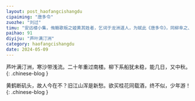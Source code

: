 ```yaml
---
layout: post_haofangcishangdu
cipaiming: "唐多令"
zuozhe: "刘过"
timu: "安远楼小集，侑觞歌板之姬黄其姓者，乞词于龙洲道人，为赋此《唐多令》，同柳阜之、刘去非、石民瞻、周嘉仲、陈孟参、孟容。时八月五日也。"
paihao: 91
diyiju: "芦叶满汀洲"
category: haofangcishangdu
date: 2024-05-09
---
```


芦叶满汀洲，寒沙带浅流。二十年重过南楼。柳下系船犹未稳，能几日，又中秋。
{: .chinese-blog }

黄鹤断矶头，故人今在不？旧江山浑是新愁。欲买桂花同载酒，终不似，少年游！
{: .chinese-blog }

